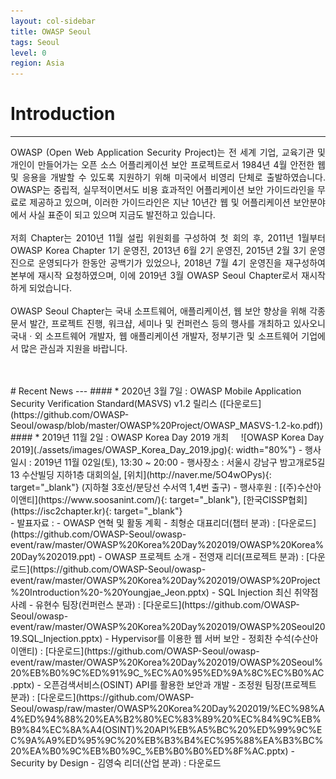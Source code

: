 ```yaml
---
layout: col-sidebar
title: OWASP Seoul
tags: Seoul
level: 0
region: Asia
---
```



# Introduction  
---  
<p style='text-align: justify;'>
OWASP (Open Web Application Security Project)는 전 세계 기업, 교육기관 및 개인이 만들어가는 오픈 소스 어플리케이션 보안 프로젝트로서 1984년 4월 안전한 웹 및 응용을 개발할 수 있도록 지원하기 위해 미국에서 비영리 단체로 출발하였습니다. OWASP는 중립적, 실무적이면서도 비용 효과적인 어플리케이션 보안 가이드라인을 무료로 제공하고 있으며, 이러한 가이드라인은 지난 10년간 웹 및 어플리케이션 보안분야에서 사실 표준이 되고 있으며 지금도 발전하고 있습니다.<br>
<br>
저희 Chapter는 2010년 11월 설립 위원회를 구성하여 첫 회의 후, 2011년 1월부터 OWASP Korea Chapter 1기 운영진, 2013년 6월 2기 운영진, 2015년 2월 3기 운영진으로 운영되다가 한동안 공백기가 있었으나, 2018년 7월 4기 운영진을 재구성하여 본부에 재시작 요청하였으며, 이에 2019년 3월 OWASP Seoul Chapter로서 재시작하게 되었습니다.<br>
<br>
OWASP Seoul Chapter는 국내 소프트웨어, 애플리케이션, 웹 보안 향상을 위해 각종 문서 발간, 프로젝트 진행, 워크샵, 세미나 및 컨퍼런스 등의 행사를 개최하고 있사오니 국내ㆍ외 소프트웨어 개발자, 웹 애플리케이션 개발자, 정부기관 및 소프트웨어 기업에서 많은 관심과 지원을 바랍니다.
</p>
<br>
<br>
# Recent News  
---  
#### * 2020년 3월 7일 : OWASP Mobile Application Security Verification Standard(MASVS) v1.2 릴리스 ([다운로드](https://github.com/OWASP-Seoul/owasp/blob/master/OWASP%20Project/OWASP_MASVS-1.2-ko.pdf))
#### * 2019년 11월 2일 : OWASP Korea Day 2019 개최  
  &nbsp;&nbsp;&nbsp;&nbsp;![OWASP Korea Day 2019](./assets/images/OWASP_Korea_Day_2019.jpg){: width="80%"}
  - 행사일시 : 2019년 11월 02일(토), 13:30 ~ 20:00
  - 행사장소 : 서울시 강남구 밤고개로5길 13 수산빌딩 지하1층 대회의실, [위치](http://naver.me/5O4wOPys){: target="_blank"} (지하철 3호선/분당선 수서역 1,4번 출구)
  - 행사후원 : [(주)수산아이앤티](https://www.soosanint.com/){: target="_blank"}, [한국CISSP협회](https://isc2chapter.kr){: target="_blank"}<br>
  - 발표자료 :
    - OWASP 연혁 및 활동 계획 - 최형순 대표리더(챕터 분과) : [다운로드](https://github.com/OWASP-Seoul/owasp-event/raw/master/OWASP%20Korea%20Day%202019/OWASP%20Korea%20Day%202019.ppt)
    - OWASP 프로젝트 소개 - 전영재 리더(프로젝트 분과) : [다운로드](https://github.com/OWASP-Seoul/owasp-event/raw/master/OWASP%20Korea%20Day%202019/OWASP%20Project%20Introduction%20-%20Youngjae_Jeon.pptx)
    - SQL Injection 최신 취약점 사례 - 유현수 팀장(컨퍼런스 분과) : [다운로드](https://github.com/OWASP-Seoul/owasp-event/raw/master/OWASP%20Korea%20Day%202019/OWASP%20Seoul2019.SQL_Injection.pptx)
    - Hypervisor를 이용한 웹 서버 보안 - 정회찬 수석(수산아이앤티) : [다운로드](https://github.com/OWASP-Seoul/owasp-event/raw/master/OWASP%20Korea%20Day%202019/OWASP%20Seoul%20%EB%B0%9C%ED%91%9C_%EC%A0%95%ED%9A%8C%EC%B0%AC.pptx)
    - 오픈검색서비스(OSINT) API를 활용한 보안과 개발 - 조정원 팀장(프로젝트 분과) : [다운로드](https://github.com/OWASP-Seoul/owasp/raw/master/OWASP%20Korea%20Day%202019/%EC%98%A4%ED%94%88%20%EA%B2%80%EC%83%89%20%EC%84%9C%EB%B9%84%EC%8A%A4(OSINT)%20API%EB%A5%BC%20%ED%99%9C%EC%9A%A9%ED%95%9C%20%EB%B3%B4%EC%95%88%EA%B3%BC%20%EA%B0%9C%EB%B0%9C_%EB%B0%B0%ED%8F%AC.pptx)
    - Security by Design - 김영숙 리더(산업 분과) : 다운로드
